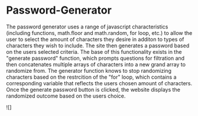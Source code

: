 # Password-Generator
The password generator uses a range of javascript characteristics (including functions, math.floor and math.random, for loop, etc.) to allow the user to select the amount of characters they desire in additon to types of characters they wish to include. The site then generates a password based on the users selected criteria. The base of this functionality exists in the "generate password" function, which prompts questions for filtration and then concatenates multiple arrays of characters into a new grand array to randomize from. The generator function knows to stop randomizing characters based on the restrcition of the "for" loop, which contains a corresponding variable that reflects the users chosen amount of characters. Once the generate password button is clicked, the website displays the randomized outcome based on the users choice.

![]